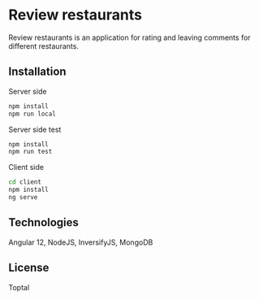 # Review restaurants

Review restaurants is an application for rating and leaving comments for different restaurants.

## Installation

Server side

```bash
npm install
npm run local
```

Server side test

```bash
npm install
npm run test
```

Client side

```bash
cd client
npm install
ng serve
```

## Technologies

Angular 12, NodeJS, InversifyJS, MongoDB

## License

Toptal
